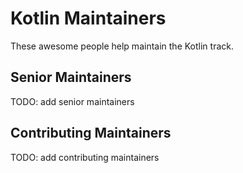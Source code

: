 # Kotlin Maintainers

These awesome people help maintain the Kotlin track.

## Senior Maintainers

TODO: add senior maintainers

## Contributing Maintainers

TODO: add contributing maintainers
